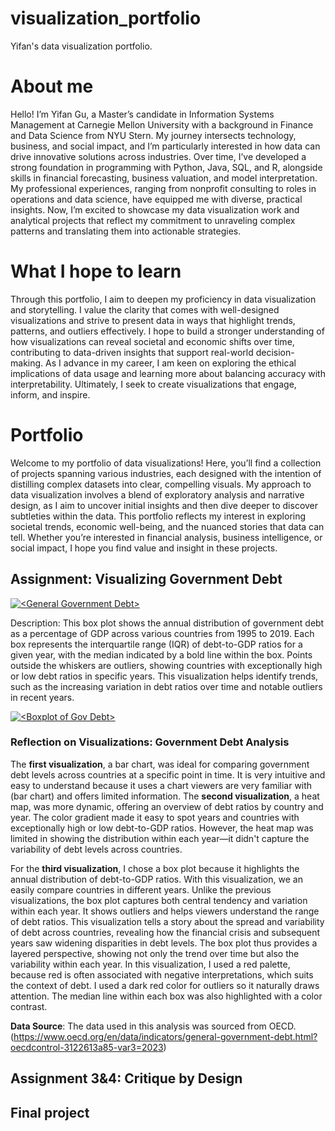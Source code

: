 # visualization_portfolio
Yifan's data visualization portfolio.

# About me
Hello! I’m Yifan Gu, a Master’s candidate in Information Systems Management at Carnegie Mellon University with a background in Finance and Data Science from NYU Stern. My journey intersects technology, business, and social impact, and I’m particularly interested in how data can drive innovative solutions across industries. Over time, I’ve developed a strong foundation in programming with Python, Java, SQL, and R, alongside skills in financial forecasting, business valuation, and model interpretation. My professional experiences, ranging from nonprofit consulting to roles in operations and data science, have equipped me with diverse, practical insights. Now, I’m excited to showcase my data visualization work and analytical projects that reflect my commitment to unraveling complex patterns and translating them into actionable strategies.

# What I hope to learn
Through this portfolio, I aim to deepen my proficiency in data visualization and storytelling. I value the clarity that comes with well-designed visualizations and strive to present data in ways that highlight trends, patterns, and outliers effectively. I hope to build a stronger understanding of how visualizations can reveal societal and economic shifts over time, contributing to data-driven insights that support real-world decision-making. As I advance in my career, I am keen on exploring the ethical implications of data usage and learning more about balancing accuracy with interpretability. Ultimately, I seek to create visualizations that engage, inform, and inspire.

# Portfolio
Welcome to my portfolio of data visualizations! Here, you’ll find a collection of projects spanning various industries, each designed with the intention of distilling complex datasets into clear, compelling visuals. My approach to data visualization involves a blend of exploratory analysis and narrative design, as I aim to uncover initial insights and then dive deeper to discover subtleties within the data. This portfolio reflects my interest in exploring societal trends, economic well-being, and the nuanced stories that data can tell. Whether you’re interested in financial analysis, business intelligence, or social impact, I hope you find value and insight in these projects.
## Assignment: Visualizing Government Debt

<div class='tableauPlaceholder' id='viz1730754336832' style='position: relative'><noscript><a href='#'><img alt='&lt;General Government Debt&gt; ' src='https:&#47;&#47;public.tableau.com&#47;static&#47;images&#47;OE&#47;OECDGovDebt&#47;Sheet1&#47;1_rss.png' style='border: none' /></a></noscript><object class='tableauViz'  style='display:none;'><param name='host_url' value='https%3A%2F%2Fpublic.tableau.com%2F' /> <param name='embed_code_version' value='3' /> <param name='site_root' value='' /><param name='name' value='OECDGovDebt&#47;Sheet1' /><param name='tabs' value='no' /><param name='toolbar' value='yes' /><param name='static_image' value='https:&#47;&#47;public.tableau.com&#47;static&#47;images&#47;OE&#47;OECDGovDebt&#47;Sheet1&#47;1.png' /> <param name='animate_transition' value='yes' /><param name='display_static_image' value='yes' /><param name='display_spinner' value='yes' /><param name='display_overlay' value='yes' /><param name='display_count' value='yes' /><param name='language' value='en-US' /><param name='filter' value='publish=yes' /></object></div>                
<script type='text/javascript'>                    
  var divElement = document.getElementById('viz1730754336832');                    
  var vizElement = divElement.getElementsByTagName('object')[0];                    
  vizElement.style.width='100%';vizElement.style.height=(divElement.offsetWidth*0.75)+'px';                    
  var scriptElement = document.createElement('script');                    
  scriptElement.src = 'https://public.tableau.com/javascripts/api/viz_v1.js';                    
  vizElement.parentNode.insertBefore(scriptElement, vizElement);                
</script>

Description:
This box plot shows the annual distribution of government debt as a percentage of GDP across various countries from 1995 to 2019. Each box represents the interquartile range (IQR) of debt-to-GDP ratios for a given year, with the median indicated by a bold line within the box. Points outside the whiskers are outliers, showing countries with exceptionally high or low debt ratios in specific years. This visualization helps identify trends, such as the increasing variation in debt ratios over time and notable outliers in recent years.

<div class='tableauPlaceholder' id='viz1730758016112' style='position: relative'><noscript><a href='#'><img alt='&lt;Boxplot of Gov Debt&gt; ' src='https:&#47;&#47;public.tableau.com&#47;static&#47;images&#47;OE&#47;OECDGovDebt&#47;Sheet2&#47;1_rss.png' style='border: none' /></a></noscript><object class='tableauViz'  style='display:none;'><param name='host_url' value='https%3A%2F%2Fpublic.tableau.com%2F' /> <param name='embed_code_version' value='3' /> <param name='site_root' value='' /><param name='name' value='OECDGovDebt&#47;Sheet2' /><param name='tabs' value='no' /><param name='toolbar' value='yes' /><param name='static_image' value='https:&#47;&#47;public.tableau.com&#47;static&#47;images&#47;OE&#47;OECDGovDebt&#47;Sheet2&#47;1.png' /> <param name='animate_transition' value='yes' /><param name='display_static_image' value='yes' /><param name='display_spinner' value='yes' /><param name='display_overlay' value='yes' /><param name='display_count' value='yes' /><param name='language' value='en-US' /><param name='filter' value='publish=yes' /></object></div>                
<script type='text/javascript'>                    
  var divElement = document.getElementById('viz1730758016112');                    
  var vizElement = divElement.getElementsByTagName('object')[0];                    
  vizElement.style.width='100%';vizElement.style.height=(divElement.offsetWidth*0.75)+'px';                    
  var scriptElement = document.createElement('script');                    
  scriptElement.src = 'https://public.tableau.com/javascripts/api/viz_v1.js';                    
  vizElement.parentNode.insertBefore(scriptElement, vizElement);                
</script>

### Reflection on Visualizations: Government Debt Analysis
The **first visualization**, a bar chart, was ideal for comparing government debt levels across countries at a specific point in time. It is very intuitive and easy to understand because it uses a chart viewers are very familiar with (bar chart) and offers limited information. The **second visualization**, a heat map, was more dynamic, offering an overview of debt ratios by country and year. The color gradient made it easy to spot years and countries with exceptionally high or low debt-to-GDP ratios. However, the heat map was limited in showing the distribution within each year—it didn't capture the variability of debt levels across countries.

For the **third visualization**, I chose a box plot because it highlights the annual distribution of debt-to-GDP ratios. With this visualization, we an easily compare countries in different years. Unlike the previous visualizations, the box plot captures both central tendency and variation within each year. It shows outliers and helps viewers understand the range of debt ratios. This visualization tells a story about the spread and variability of debt across countries, revealing how the financial crisis and subsequent years saw widening disparities in debt levels. The box plot thus provides a layered perspective, showing not only the trend over time but also the variability within each year. In this visualization, I used a red palette, because red is often associated with negative interpretations, which suits the context of debt. I used a dark red color for outliers so it naturally draws attention. The median line within each box was also highlighted with a color contrast.

**Data Source**: The data used in this analysis was sourced from OECD. (https://www.oecd.org/en/data/indicators/general-government-debt.html?oecdcontrol-3122613a85-var3=2023)

## Assignment 3&4: Critique by Design
## Final project
